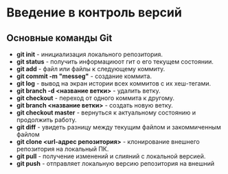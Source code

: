# Введение в контроль версий

## Основные команды Git

* **git init** - инициализация локального репозитория.
* **git status** - получить информациюот гит о его текущем состоянии.
* **git add** - файл или файлы к следующему коммиту.
* **git commit -m "messeg"** - создание коммита.
* **git log** - вывод на экран истории всех коммитов с их хеш-тегами.
* **git branch -d <название ветки>** - удалить ветку.
* **git checkout** - переход от одного коммита к другому.
* **git branch <название ветки>** - создать новую ветку.
* **git checkout master** - вернуться к актуальному состоянию и продолжить работу.
* **git diff** - увидеть разницу между текущим файлом и закоммиченным файлом
* **git clone <url-адрес репозитория>** - клонирование внешнего репозитория на локальный ПК.
* **git pull** - получение изменений и слияний с локальной версией.
* **git push** - отправляет локальную версию репозитория на внешний

